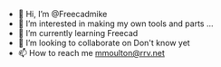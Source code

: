 - 👋 Hi, I’m @Freecadmike
- 👀 I’m interested in making my own tools and parts ...
- 🌱 I’m currently learning Freecad
- 💞️ I’m looking to collaborate on Don't know yet
-  📫 How to reach me       mmoulton@rrv.net

<!---
Freecadmike/Freecadmike is a ✨ special ✨ repository because its `README.md` (this file) appears on your GitHub profile.
You can click the Preview link to take a look at your changes.
--->
